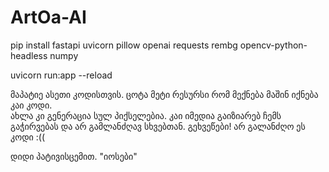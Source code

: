 # ArtOa-AI

pip install fastapi uvicorn pillow openai requests rembg opencv-python-headless numpy

uvicorn run:app --reload

მაპატიე ასეთი კოდისთვის.
ცოტა მეტი რესურსი რომ მექნება მაშინ იქნება კაი კოდი.  
ახლა კი გენერაცია სულ პიქსელებია. 
კაი იმედია გაიზიარებ ჩემს გაჭირვებას და არ გამლანძღავ სხვებთან.
გეხვეწები! არ გალანძღო ეს კოდი :((

დიდი პატივისცემით. "იოსები"
